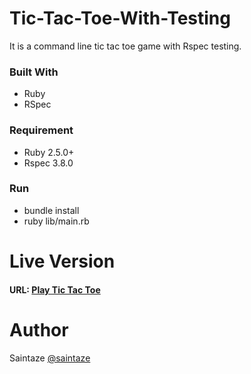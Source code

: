 # Tic-Tac-Toe-With-Testing
It is a command line tic tac toe game with Rspec testing.

### Built With
+ Ruby
+ RSpec

### Requirement
 + Ruby 2.5.0+
 + Rspec 3.8.0

### Run
 + bundle install
 + ruby lib/main.rb

# Live Version
####  URL: [Play Tic Tac Toe](https://repl.it/@saintaze/Tic-Tac-Toe-Testing)

# Author
Saintaze [@saintaze](https://github.com/saintaze/)


